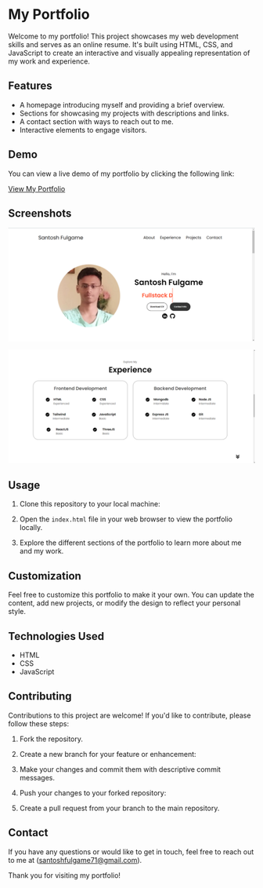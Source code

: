 # My Portfolio

Welcome to my portfolio! This project showcases my web development skills and serves as an online resume. It's built using HTML, CSS, and JavaScript to create an interactive and visually appealing representation of my work and experience.

## Features

- A homepage introducing myself and providing a brief overview.
- Sections for showcasing my projects with descriptions and links.
- A contact section with ways to reach out to me.
- Interactive elements to engage visitors.

## Demo

You can view a live demo of my portfolio by clicking the following link:

[View My Portfolio](https://portfoliosantoshfulgame.netlify.app/)

## Screenshots

![Portfolio Screenshot 1](https://github.com/SantoshFulgame/portfoliowebsite/blob/main/ScreenShot/1.png)

![Portfolio Screenshot 2](https://github.com/SantoshFulgame/portfoliowebsite/blob/main/ScreenShot/2.png)

## Usage

1. Clone this repository to your local machine:

2. Open the `index.html` file in your web browser to view the portfolio locally.

3. Explore the different sections of the portfolio to learn more about me and my work.

## Customization

Feel free to customize this portfolio to make it your own. You can update the content, add new projects, or modify the design to reflect your personal style.

## Technologies Used

- HTML
- CSS
- JavaScript

## Contributing

Contributions to this project are welcome! If you'd like to contribute, please follow these steps:

1. Fork the repository.

2. Create a new branch for your feature or enhancement:

3. Make your changes and commit them with descriptive commit messages.

4. Push your changes to your forked repository:

5. Create a pull request from your branch to the main repository.

## Contact

If you have any questions or would like to get in touch, feel free to reach out to me at (santoshfulgame71@gmail.com).

Thank you for visiting my portfolio!

